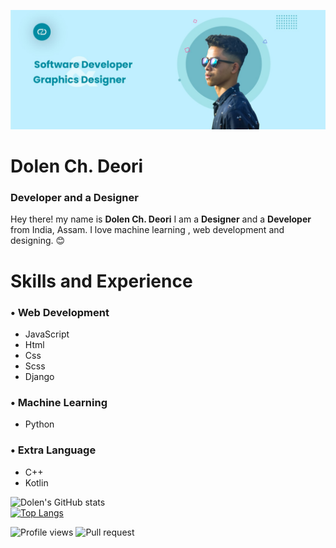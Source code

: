 ![Banner image](https://github.com/DolenDeori/DolenDeori/blob/main/banner.jpg)
# Dolen Ch. Deori
### Developer and a Designer

Hey there! my name is **Dolen Ch. Deori** I am a **Designer** and a **Developer** from India, Assam. I love machine learning , web development and designing. 😊

# Skills and Experience
### • Web Development
* JavaScript 
* Html
* Css
* Scss
* Django

### • Machine Learning
* Python

### • Extra Language
* C++
* Kotlin

![Dolen's GitHub stats](https://github-readme-stats.vercel.app/api?username=DolenDeori&show_icons=true&theme=radical) <br>
[![Top Langs](https://github-readme-stats.vercel.app/api/top-langs/?username=DolenDeori&layout=compact)](https://github.com/DolenDeori/github-readme-stats)




![Profile views](https://gpvc.arturio.dev/DolenDeori)
![Pull request](https://img.shields.io/github/issues-pr/DolenDeori/github-readme-stats?color=0088ff)
